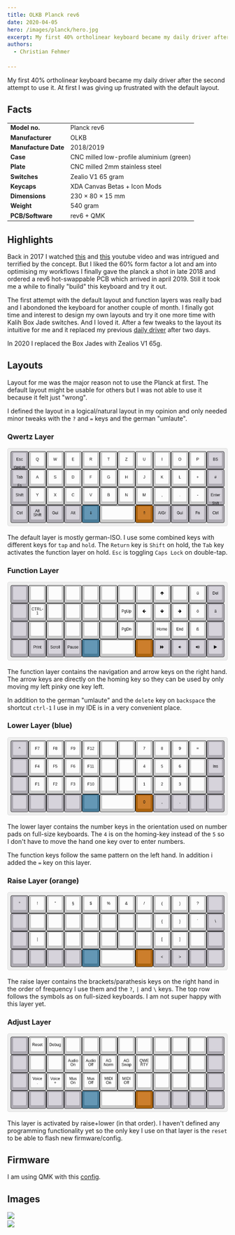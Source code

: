 ```yaml
---
title: OLKB Planck rev6
date: 2020-04-05
hero: /images/planck/hero.jpg
excerpt: My first 40% ortholinear keyboard became my daily driver after the second attempt to use it. At first I was giving up frustrated with the default layout.
authors:
  - Christian Fehmer

---
```


My first 40% ortholinear keyboard became my daily driver after the second attempt to use it. At first I was giving up frustrated with the default layout.

## Facts 

| | |
|---------------------|-----------------------------------------------------------------------------------------------|
| **Model no.** | Planck rev6 |
| **Manufacturer** | OLKB |
| **Manufacture Date** | 2018/2019 |
| **Case** | CNC milled low-profile aluminium (green) |
| **Plate** | CNC milled 2mm stainless steel |
| **Switches** | Zealio V1 65 gram |
| **Keycaps** | XDA Canvas Betas + Icon Mods |
| **Dimensions** | 230 × 80 × 15 mm |
| **Weight** | 540 gram |
| **PCB/Software** | rev6 + QMK |


## Highlights

Back in 2017 I watched [this](https://www.youtube.com/watch?v=YyoB9rEzOeY) and [this](https://www.youtube.com/watch?v=AKGXZ1ReU54) youtube video and was intrigued and terrified by the concept. But I liked the 60% form factor a lot and am into optimising my workflows I finally gave the planck a shot in late 2018 and ordered a rev6 hot-swappable PCB which arrived in april 2019. Still it took me a while to finally "build" this keyboard and try it out. 

The first attempt with the default layout and function layers was really bad and I abondoned the keyboard for another couple of month. I finally got time and interest to design my own layouts and try it one more time with Kalih Box Jade switches. And I loved it. After a few tweaks to the layout its intuitive for me and it replaced my previous [daily driver](/post/2020-04-04-custom-sixty/) after two days.

In 2020 I replaced the Box Jades with Zealios V1 65g.

## Layouts

Layout for me was the major reason not to use the Planck at first. The default layout might be usable for others but I was not able to use it because it felt just "wrong". 

I defined the layout in a logical/natural layout in my opinion and only needed minor tweaks with the `?` and `=` keys and the german "umlaute". 

### Qwertz Layer

<div class="Image__Small">
  <img src="https://github.com/fehmer/qmk_firmware/raw/fehmer/keyboards/planck/keymaps/fehmer/docs/layer-qwertz.png"  />
</div>

The default layer is mostly german-ISO. I use some combined keys with different keys for `tap` and `hold`. The `Return` key is `Shift` on hold, the `Tab` key activates the function layer on hold. `Esc` is toggling `Caps Lock` on double-tap.


### Function Layer

<div class="Image__Small">
  <img src="https://github.com/fehmer/qmk_firmware/raw/fehmer/keyboards/planck/keymaps/fehmer/docs/layer-fn1.png"  />
</div>

The function layer contains the navigation and arrow keys on the right hand. The arrow keys are directly on the homing key so they can be used by only moving my left pinky one key left.

In addition to the german "umlaute" and the `delete` key on `backspace` the shortcut `ctrl-1` I use in my IDE is in a very convenient place.

### Lower Layer (blue)

<div class="Image__Small">
  <img src="https://github.com/fehmer/qmk_firmware/raw/fehmer/keyboards/planck/keymaps/fehmer/docs/layer-lower.png"  />
</div>

The lower layer contains the number keys in the orientation used on number pads on full-size keyboards. The `4` is on the homing-key instead of the `5` so I don't have to move the hand one key over to enter numbers.

The function keys follow the same pattern on the left hand. In addition i added the `=` key on this layer.

### Raise Layer (orange)

<div class="Image__Small">
  <img src="https://github.com/fehmer/qmk_firmware/raw/fehmer/keyboards/planck/keymaps/fehmer/docs/layer-raise.png"  />
</div>

The raise layer contains the brackets/parathesis keys on the right hand in the order of frequency I use them and the `?`, `|` and `\` keys. The top row follows the symbols as on full-sized keyboards. I am not super happy with this layer yet.


### Adjust Layer

<div class="Image__Small">
  <img src="https://github.com/fehmer/qmk_firmware/raw/fehmer/keyboards/planck/keymaps/fehmer/docs/layer-adjust.png"  />
</div>

This layer is activated by raise+lower (in that order). I haven't defined any programming functionality yet so the only key I use on that layer is the `reset` to be able to flash new firmware/config.


## Firmware

I am using QMK with this [config](https://github.com/fehmer/qmk_firmware/tree/fehmer/keyboards/planck/keymaps/fehmer).

## Images

<div class="Image__Large">
  <img src="/images/planck/3.jpg"  />
</div>

<div class="Image__Large">
  <img src="/images/planck/1.jpg"  />
</div>